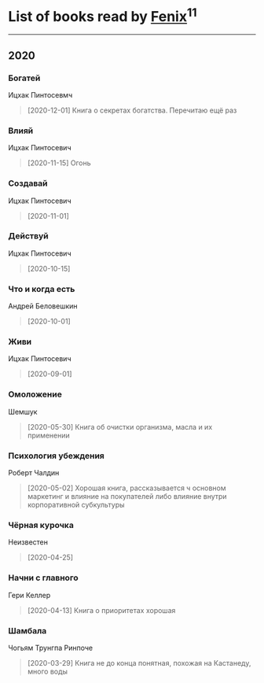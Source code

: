 # List of books read by [Fenix](https://plus.google.com/u/0/111367585493471720963/)<sup>11</sup>
---

## 2020

### Богатей
Ицхак Пинтосевмч
> [2020-12-01] Книга о секретах богатства. Перечитаю ещё раз


### Влияй
Ицхак Пинтосевич
> [2020-11-15] Огонь


### Создавай
Ицхак Пинтосевич
> [2020-11-01] 


### Действуй
Ицхак Пинтосевич
> [2020-10-15] 


### Что и когда есть
Андрей Беловешкин
> [2020-10-01] 


### Живи
Ицхак Пинтосевич
> [2020-09-01] 


### Омоложение
Шемшук
> [2020-05-30] Книга об очистки организма, масла и их применении


### Психология убеждения
Роберт Чалдин
> [2020-05-02] Хорошая книга, рассказывается ч основном маркетинг и влияние на покупателей либо влияние внутри корпоративной субкультуры


### Чёрная курочка
Неизвестен
> [2020-04-25] 


### Начни с главного
Гери Келлер
> [2020-04-13] Книга о приоритетах хорошая


### Шамбала
Чогьям Трунгпа Ринпоче
> [2020-03-29] Книга не до конца понятная, похожая на Кастанеду, много воды



